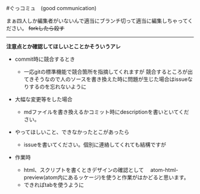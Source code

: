 
#ぐっコミュ　(good communication)

まぁ四人しか編集者がいないんで適当にブランチ切って適当に編集しちゃってください。
~~forkしたら殺す~~

***

**注意点とか確認してほしいとことかそういうアレ**<br>

- commit時に競合するとき
	* 一応gitの標準機能で競合箇所を指摘してくれますが
	  競合するところが出てきそうなので人のソースを書き換えた時に問題が生じた場合はissueなりするのを忘れないように

- 大幅な変更等をした場合
	* mdファイルを書き換えるかコミット時にdescriptionを書いといてください。

- やってほしいこと、できなかったとこがあったら
	* issueを書いてください。個別に連絡してくれても結構ですが

- 作業時
	* html、スクリプトを書くときデザインの確認として
	　atom-html-preview(atom内にあるッケージ)を使うと作業がはかどると思います。
    * できればtabを使うように
